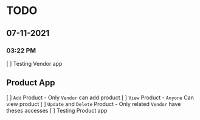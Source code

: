 # TODO

## 07-11-2021

### 03:22 PM

[ ] Testing Vendor app

## Product App

[ ] `Add` Product - Only `Vendor` can add product
[ ] `View` Product - `Anyone` Can view product
[ ] `Update` and `Delete` Product - Only related `Vendor` have theses accesses
[ ] Testing Product app
